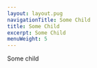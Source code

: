 ```yaml
---
layout: layout.pug
navigationTitle: Some Child
title: Some Child
excerpt: Some Child
menuWeight: 5
---
```


Some child
